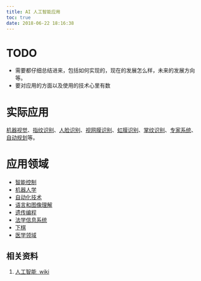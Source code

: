```yaml
---
title: AI 人工智能应用
toc: true
date: 2018-06-22 18:16:38
---
```


# TODO
  * 需要都仔细总结进来，包括如何实现的，现在的发展怎么样，未来的发展方向等。
  * 要对应用的方面以及使用的技术心里有数









# 实际应用
[机器视觉](https://zh.wikipedia.org/wiki/%E6%9C%BA%E5%99%A8%E8%A7%86%E8%A7%89)、[指纹识别](https://zh.wikipedia.org/wiki/%E6%8C%87%E7%BA%B9%E8%AF%86%E5%88%AB)、[人脸识别](https://zh.wikipedia.org/wiki/%E4%BA%BA%E8%84%B8%E8%AF%86%E5%88%AB)、[视网膜识别](https://zh.wikipedia.org/w/index.php?title=%E8%A7%86%E7%BD%91%E8%86%9C%E8%AF%86%E5%88%AB&action=edit&redlink=1)、[虹膜识别](https://zh.wikipedia.org/w/index.php?title=%E8%99%B9%E8%86%9C%E8%AF%86%E5%88%AB&action=edit&redlink=1)、[掌纹识别](https://zh.wikipedia.org/w/index.php?title=%E6%8E%8C%E7%BA%B9%E8%AF%86%E5%88%AB&action=edit&redlink=1)、[专家系统](https://zh.wikipedia.org/wiki/%E4%B8%93%E5%AE%B6%E7%B3%BB%E7%BB%9F)、[自动规划](https://zh.wikipedia.org/w/index.php?title=%E8%87%AA%E5%8A%A8%E8%A7%84%E5%88%92&action=edit&redlink=1)等。




# 应用领域
  * [智能控制](https://zh.wikipedia.org/wiki/%E6%99%BA%E8%83%BD%E6%8E%A7%E5%88%B6)
  * [机器人学](https://zh.wikipedia.org/wiki/%E6%9C%BA%E5%99%A8%E4%BA%BA%E5%AD%A6)
  * [自动化技术](https://zh.wikipedia.org/wiki/%E8%87%AA%E5%8B%95%E5%8C%96%E6%8A%80%E8%A1%93)
  * [语言和图像理解](https://zh.wikipedia.org/w/index.php?title=%E8%AA%9E%E8%A8%80%E5%92%8C%E5%9C%96%E5%83%8F%E7%90%86%E8%A7%A3&action=edit&redlink=1)
  * [遗传编程](https://zh.wikipedia.org/wiki/%E9%81%BA%E5%82%B3%E7%B7%A8%E7%A8%8B)
  * [法学信息系统](https://zh.wikipedia.org/w/index.php?title=%E6%B3%95%E5%AD%B8%E8%B3%87%E8%A8%8A%E7%B3%BB%E7%B5%B1&action=edit&redlink=1)
  * [下棋](https://zh.wikipedia.org/wiki/%E4%B8%8B%E6%A3%8B)
  * [医学领域](https://zh.wikipedia.org/w/index.php?title=%E9%86%AB%E5%AD%B8%E9%A0%98%E5%9F%9F&action=edit&redlink=1)







## 相关资料
1. [人工智能  wiki](https://zh.wikipedia.org/wiki/%E4%BA%BA%E5%B7%A5%E6%99%BA%E8%83%BD#%E5%AE%9E%E9%99%85%E5%BA%94%E7%94%A8)
